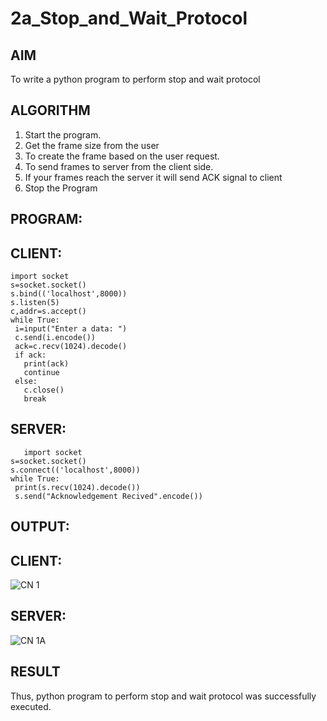 # 2a_Stop_and_Wait_Protocol
## AIM 
To write a python program to perform stop and wait protocol
## ALGORITHM
1. Start the program.
2. Get the frame size from the user
3. To create the frame based on the user request.
4. To send frames to server from the client side.
5. If your frames reach the server it will send ACK signal to client
6. Stop the Program
## PROGRAM:
## CLIENT:
```
import socket
s=socket.socket()
s.bind(('localhost',8000))
s.listen(5)
c,addr=s.accept()
while True:
 i=input("Enter a data: ")
 c.send(i.encode())
 ack=c.recv(1024).decode()
 if ack:
   print(ack)
   continue
 else:
   c.close()
   break
```
## SERVER:
```
   import socket
s=socket.socket()
s.connect(('localhost',8000))
while True:
 print(s.recv(1024).decode())
 s.send("Acknowledgement Recived".encode())
```
## OUTPUT:
## CLIENT:
![CN 1](https://github.com/sarishvarshan/2a_Stop_and_Wait_Protocol/assets/152167665/ed0aef5b-bf06-4960-a750-b7f8c295c29e)
## SERVER:
![CN 1A](https://github.com/sarishvarshan/2a_Stop_and_Wait_Protocol/assets/152167665/07cc30a2-2680-4bd2-9016-35958f729fb2)


## RESULT
Thus, python program to perform stop and wait protocol was successfully executed.
